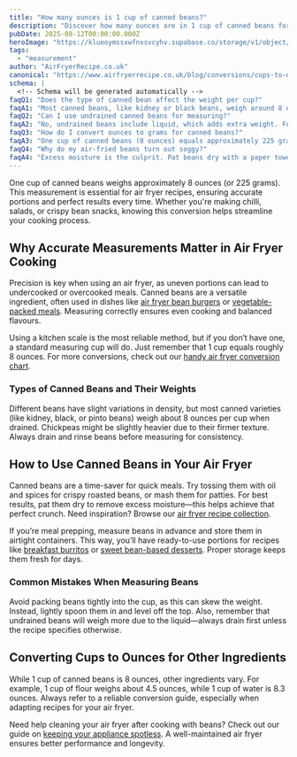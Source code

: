 ```yaml
---
title: "How many ounces is 1 cup of canned beans?"
description: "Discover how many ounces are in 1 cup of canned beans for perfect air fryer recipes. Get accurate conversions and cooking tips here!"
pubDate: 2025-08-12T00:00:00.000Z
heroImage: "https://klueoymssxwfnxsvcyhv.supabase.co/storage/v1/object/public/Shmucket/how-many-ounces-is-1-cup-canned-beans.webp"
tags:
  - "measurement"
author: "AirFryerRecipe.co.uk"
canonical: "https://www.airfryerrecipe.co.uk/blog/conversions/cups-to-ounces/how-many-ounces-is-1-cup-canned-beans"
schema: |
  <!-- Schema will be generated automatically -->
faqQ1: "Does the type of canned bean affect the weight per cup?"
faqA1: "Most canned beans, like kidney or black beans, weigh around 8 ounces per cup when drained. Chickpeas may be slightly heavier due to their density, but the difference is minimal. Always drain and rinse for consistent measurements."
faqQ2: "Can I use undrained canned beans for measuring?"
faqA2: "No, undrained beans include liquid, which adds extra weight. For accurate measurements, drain and rinse them first. Recipes typically specify whether to use drained or undrained beans, so always check the instructions."
faqQ3: "How do I convert ounces to grams for canned beans?"
faqA3: "One cup of canned beans (8 ounces) equals approximately 225 grams. If you’re using a kitchen scale, switch to metric mode for precise measurements, especially for international recipes."
faqQ4: "Why do my air-fried beans turn out soggy?"
faqA4: "Excess moisture is the culprit. Pat beans dry with a paper towel before air frying, and avoid overcrowding the basket. For extra crispiness, lightly coat them in oil and cook at a higher temperature."
---
```

<p>One cup of canned beans weighs approximately 8 ounces (or 225 grams). This measurement is essential for air fryer recipes, ensuring accurate portions and perfect results every time. Whether you're making chilli, salads, or crispy bean snacks, knowing this conversion helps streamline your cooking process.</p>  

<h2>Why Accurate Measurements Matter in Air Fryer Cooking</h2>  
<p>Precision is key when using an air fryer, as uneven portions can lead to undercooked or overcooked meals. Canned beans are a versatile ingredient, often used in dishes like <a href=https://www.airfryerrecipe.co.uk/recipes>air fryer bean burgers</a> or <a href=https://www.airfryerrecipe.co.uk/recipe-category/vegetables>vegetable-packed meals</a>. Measuring correctly ensures even cooking and balanced flavours.</p>  

<p>Using a kitchen scale is the most reliable method, but if you don’t have one, a standard measuring cup will do. Just remember that 1 cup equals roughly 8 ounces. For more conversions, check out our <a href=https://www.airfryerrecipe.co.uk/air-fryer-conversion-chart>handy air fryer conversion chart</a>.</p>  

<h3>Types of Canned Beans and Their Weights</h3>  
<p>Different beans have slight variations in density, but most canned varieties (like kidney, black, or pinto beans) weigh about 8 ounces per cup when drained. Chickpeas might be slightly heavier due to their firmer texture. Always drain and rinse beans before measuring for consistency.</p>  

<h2>How to Use Canned Beans in Your Air Fryer</h2>  
<p>Canned beans are a time-saver for quick meals. Try tossing them with oil and spices for crispy roasted beans, or mash them for patties. For best results, pat them dry to remove excess moisture—this helps achieve that perfect crunch. Need inspiration? Browse our <a href=https://www.airfryerrecipe.co.uk/recipes>air fryer recipe collection</a>.</p>  

<p>If you’re meal prepping, measure beans in advance and store them in airtight containers. This way, you’ll have ready-to-use portions for recipes like <a href=https://www.airfryerrecipe.co.uk/recipe-category/breakfast>breakfast burritos</a> or <a href=https://www.airfryerrecipe.co.uk/recipe-category/dessert>sweet bean-based desserts</a>. Proper storage keeps them fresh for days.</p>  

<h3>Common Mistakes When Measuring Beans</h3>  
<p>Avoid packing beans tightly into the cup, as this can skew the weight. Instead, lightly spoon them in and level off the top. Also, remember that undrained beans will weigh more due to the liquid—always drain first unless the recipe specifies otherwise.</p>  

<h2>Converting Cups to Ounces for Other Ingredients</h2>  
<p>While 1 cup of canned beans is 8 ounces, other ingredients vary. For example, 1 cup of flour weighs about 4.5 ounces, while 1 cup of water is 8.3 ounces. Always refer to a reliable conversion guide, especially when adapting recipes for your air fryer.</p>  

<p>Need help cleaning your air fryer after cooking with beans? Check out our guide on <a href=https://www.airfryerrecipe.co.uk/air-fryer-cleaner>keeping your appliance spotless</a>. A well-maintained air fryer ensures better performance and longevity.</p>
